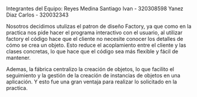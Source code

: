 Integrantes del Equipo: 
Reyes Medina Santiago Ivan - 320308598
Yanez Diaz Carlos - 320032343

Nosotros decidimos utulizas el patron de diseño Factory, ya que como en la practica nos pide hacer el programa interactivo con el usuario, al utilizar factory el código hace que el cliente no necesite conocer los detalles de cómo se crea un objeto. Esto reduce el acoplamiento entre el cliente y las clases concretas, lo que hace que el código sea más flexible y fácil de mantener.

Ademas, la fábrica centralizo la creación de objetos, lo que facilito el seguimiento y la gestión de la creación de instancias de objetos en una aplicación. Y esto fue una gran ventaja para realizar lo solicitado en la practica.